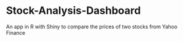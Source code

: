 # Stock-Analysis-Dashboard
An app in R with Shiny to compare the prices of two stocks from Yahoo Finance
